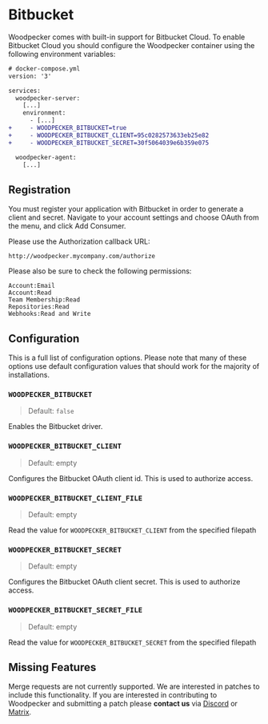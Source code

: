 # Bitbucket

Woodpecker comes with built-in support for Bitbucket Cloud. To enable Bitbucket Cloud you should configure the Woodpecker container using the following environment variables:

```diff
# docker-compose.yml
version: '3'

services:
  woodpecker-server:
    [...]
    environment:
      - [...]
+     - WOODPECKER_BITBUCKET=true
+     - WOODPECKER_BITBUCKET_CLIENT=95c0282573633eb25e82
+     - WOODPECKER_BITBUCKET_SECRET=30f5064039e6b359e075

  woodpecker-agent:
    [...]
```

## Registration

You must register your application with Bitbucket in order to generate a client and secret. Navigate to your account settings and choose OAuth from the menu, and click Add Consumer.

Please use the Authorization callback URL:

```nohighlight
http://woodpecker.mycompany.com/authorize
```

Please also be sure to check the following permissions:

```nohighlight
Account:Email
Account:Read
Team Membership:Read
Repositories:Read
Webhooks:Read and Write
```

## Configuration

This is a full list of configuration options. Please note that many of these options use default configuration values that should work for the majority of installations.

### `WOODPECKER_BITBUCKET`
> Default: `false`

Enables the Bitbucket driver.

### `WOODPECKER_BITBUCKET_CLIENT`
> Default: empty

Configures the Bitbucket OAuth client id. This is used to authorize access.

### `WOODPECKER_BITBUCKET_CLIENT_FILE`
> Default: empty

Read the value for `WOODPECKER_BITBUCKET_CLIENT` from the specified filepath

### `WOODPECKER_BITBUCKET_SECRET`
> Default: empty

Configures the Bitbucket OAuth client secret. This is used to authorize access.

### `WOODPECKER_BITBUCKET_SECRET_FILE`
> Default: empty

Read the value for `WOODPECKER_BITBUCKET_SECRET` from the specified filepath

## Missing Features

Merge requests are not currently supported. We are interested in patches to include this functionality.
If you are interested in contributing to Woodpecker and submitting a patch please **contact us** via [Discord](https://discord.gg/fcMQqSMXJy) or [Matrix](https://matrix.to/#/#WoodpeckerCI-Develop:obermui.de).
